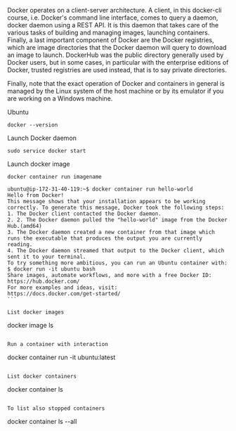 
Docker operates on a client-server architecture. A client, in this docker-cli course, i.e. Docker's command line interface, comes to query a daemon, docker daemon using a REST API. It is this daemon that takes care of the various tasks of building and managing images, launching containers. Finally, a last important component of Docker are the Docker registries, which are image directories that the Docker daemon will query to download an image to launch. DockerHub was the public directory generally used by Docker users, but in some cases, in particular with the enterprise editions of Docker, trusted registries are used instead, that is to say private directories.

Finally, note that the exact operation of Docker and containers in general is managed by the Linux system of the host machine or by its emulator if you are working on a Windows machine.

Ubuntu
```
docker --version
```
Launch Docker daemon
```
sudo service docker start
```
Launch docker image
```
docker container run imagename
```
```
ubuntu@ip-172-31-40-119:~$ docker container run hello-world                                                                                                             Hello from Docker!
This message shows that your installation appears to be working correctly. To generate this message, Docker took the following steps:
1. The Docker client contacted the Docker daemon.
2. 2. The Docker daemon pulled the "hello-world" image from the Docker Hub.(amd64)
3. The Docker daemon created a new container from that image which runs the executable that produces the output you are currently reading.
4. The Docker daemon streamed that output to the Docker client, which sent it to your terminal.
To try something more ambitious, you can run an Ubuntu container with:
$ docker run -it ubuntu bash 
Share images, automate workflows, and more with a free Docker ID:                                                                                https://hub.docker.com/   
For more examples and ideas, visit:                                                                                                                   https://docs.docker.com/get-started/                                                                                                                                   ```
                   
List docker images
```
docker image ls
```

Run a container with interaction
```
docker container run -it ubuntu:latest
```

List docker containers
```
docker container ls
```

To list also stopped containers
```
docker container ls --all
```


